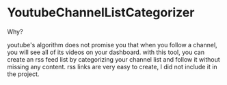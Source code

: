﻿# YoutubeChannelListCategorizer

Why?

youtube's algorithm does not promise you that when you follow a channel, you will see all of its videos on your dashboard. with this tool, you can create an rss feed list by categorizing your channel list and follow it without missing any content. rss links are very easy to create, I did not include it in the project.
